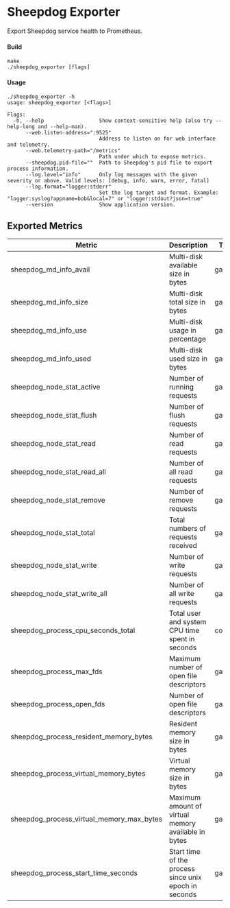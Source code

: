 # Sheepdog Exporter

Export Sheepdog service health to Prometheus.

#### Build

```
make
./sheepdog_exporter [flags]
```

#### Usage

```
./sheepdog_exporter -h
usage: sheepdog_exporter [<flags>]

Flags:
  -h, --help                  Show context-sensitive help (also try --help-long and --help-man).
      --web.listen-address=":9525"
                              Address to listen on for web interface and telemetry.
      --web.telemetry-path="/metrics"
                              Path under which to expose metrics.
      --sheepdog.pid-file=""  Path to Sheepdog's pid file to export process information.
      --log.level="info"      Only log messages with the given severity or above. Valid levels: [debug, info, warn, error, fatal]
      --log.format="logger:stderr"
                              Set the log target and format. Example: "logger:syslog?appname=bob&local=7" or "logger:stdout?json=true"
      --version               Show application version.
```

## Exported Metrics
| Metric | Description | Type | Labels |
| ------ | ----------- | ---- | ------ |
| sheepdog_md_info_avail | Multi-disk available size in bytes | gauge | path |
| sheepdog_md_info_size | Multi-disk total size in bytes | gauge | path |
| sheepdog_md_info_use | Multi-disk usage in percentage | gauge | path |
| sheepdog_md_info_used | Multi-disk used size in bytes | gauge | path |
| sheepdog_node_stat_active | Number of running requests | gauge | type |
| sheepdog_node_stat_flush | Number of flush requests | gauge | type |
| sheepdog_node_stat_read | Number of read requests | gauge | type |
| sheepdog_node_stat_read_all | Number of all read requests | gauge | type |
| sheepdog_node_stat_remove | Number of remove requests | gauge | type |
| sheepdog_node_stat_total | Total numbers of requests received | gauge | type |
| sheepdog_node_stat_write | Number of write requests | gauge | type |
| sheepdog_node_stat_write_all | Number of all write requests | gauge | type |
| sheepdog_process_cpu_seconds_total | Total user and system CPU time spent in seconds | counter | |
| sheepdog_process_max_fds | Maximum number of open file descriptors | gauge | |
| sheepdog_process_open_fds | Number of open file descriptors | gauge | |
| sheepdog_process_resident_memory_bytes | Resident memory size in bytes | gauge | |
| sheepdog_process_virtual_memory_bytes | Virtual memory size in bytes | gauge | |
| sheepdog_process_virtual_memory_max_bytes | Maximum amount of virtual memory available in bytes | gauge | |
| sheepdog_process_start_time_seconds | Start time of the process since unix epoch in seconds | gauge | |
